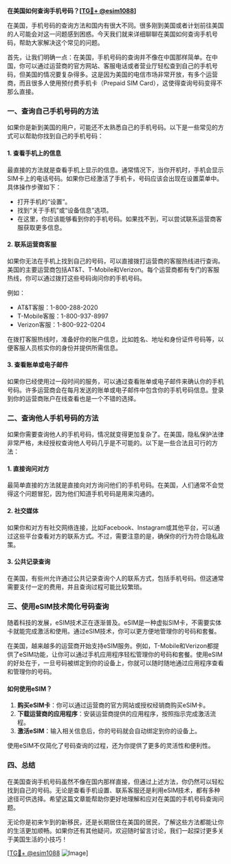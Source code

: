 **在美国如何查询手机号码？[[TG💪+ @esim1088](https://t.me/s/esim1088)]**

在美国，手机号码的查询方法和国内有很大不同。很多刚到美国或者计划前往美国的人可能会对这一问题感到困惑。今天我们就来详细聊聊在美国如何查询手机号码，帮助大家解决这个常见的问题。

首先，让我们明确一点：在美国，手机号码的查询并不像在中国那样简单。在中国，你可以通过运营商的官方网站、客服电话或者营业厅轻松查到自己的手机号码，但美国的情况要复杂得多。这是因为美国的电信市场非常开放，有多个运营商，而且很多人使用预付费手机卡（Prepaid SIM Card），这使得查询号码变得不那么直接。

### 一、查询自己手机号码的方法

如果你是新到美国的用户，可能还不太熟悉自己的手机号码。以下是一些常见的方式可以帮助你找到自己的手机号码：

#### 1. 查看手机上的信息
最直接的方法就是查看手机上显示的信息。通常情况下，当你开机时，手机会显示SIM卡上的电话号码。如果你已经激活了手机卡，号码应该会出现在设置菜单中。具体操作步骤如下：

- 打开手机的“设置”。
- 找到“关于手机”或“设备信息”选项。
- 在这里，你应该能够看到你的手机号码。如果找不到，可以尝试联系运营商客服获取更多信息。

#### 2. 联系运营商客服
如果你无法在手机上找到自己的号码，可以直接拨打运营商的客服热线进行查询。美国的主要运营商包括AT&T、T-Mobile和Verizon。每个运营商都有专门的客服热线，你可以通过拨打这些号码询问你的手机号码。

例如：
- AT&T客服：1-800-288-2020
- T-Mobile客服：1-800-937-8997
- Verizon客服：1-800-922-0204

在拨打客服热线时，准备好你的账户信息，比如姓名、地址和身份证件号码等，以便客服人员核实你的身份并提供所需信息。

#### 3. 查看账单或电子邮件
如果你已经使用过一段时间的服务，可以通过查看账单或电子邮件来确认你的手机号码。许多运营商会在每月发送的账单或电子邮件中包含你的手机号码信息。登录到你的运营商账户在线查看也是一个不错的选择。

### 二、查询他人手机号码的方法

如果你需要查询他人的手机号码，情况就变得更加复杂了。在美国，隐私保护法律非常严格，未经授权查询他人号码几乎是不可能的。以下是一些合法且可行的方法：

#### 1. 直接询问对方
最简单直接的方法就是直接向对方询问他们的手机号码。在美国，人们通常不会觉得这个问题冒犯，因为他们知道手机号码是用来沟通的。

#### 2. 社交媒体
如果你和对方有社交网络连接，比如Facebook、Instagram或其他平台，可以通过这些平台查看对方的联系方式。不过，需要注意的是，确保你的行为符合隐私政策。

#### 3. 公共记录查询
在美国，有些州允许通过公共记录查询个人的联系方式，包括手机号码。但这通常需要支付一定的费用，并且查询过程可能比较繁琐。

### 三、使用eSIM技术简化号码查询

随着科技的发展，eSIM技术正在逐渐普及。eSIM是一种虚拟SIM卡，不需要实体卡就能完成激活和使用。通过eSIM技术，你可以更方便地管理你的号码和套餐。

在美国，越来越多的运营商开始支持eSIM服务。例如，T-Mobile和Verizon都提供了eSIM功能，让你可以通过手机应用程序轻松管理你的号码和套餐。使用eSIM的好处在于，一旦号码被绑定到你的设备上，你就可以随时随地通过应用程序查看和管理你的号码。

#### 如何使用eSIM？

1. **购买eSIM卡**：你可以通过运营商的官方网站或授权经销商购买eSIM卡。
2. **下载运营商的应用程序**：安装运营商提供的应用程序，按照指示完成激活流程。
3. **激活eSIM**：输入相关信息后，你的号码就会自动绑定到你的设备上。

使用eSIM不仅简化了号码查询的过程，还为你提供了更多的灵活性和便利性。

### 四、总结

在美国查询手机号码虽然不像在国内那样直接，但通过上述方法，你仍然可以轻松找到自己的号码。无论是查看手机设置、联系客服还是利用eSIM技术，都有多种途径可供选择。希望这篇文章能帮助你更好地理解和应对在美国的手机号码查询问题。

无论你是初来乍到的新移民，还是长期居住在美国的居民，了解这些方法都能让你的生活更加顺畅。如果你还有其他疑问，欢迎随时留言讨论，我们一起探讨更多关于美国生活的小技巧！

[[TG💪+ @esim1088](https://t.me/s/esim1088) ![Image](https://i.postimg.cc/4NQfJmqS/Snipaste-2025-05-13-00-14-12.png)]